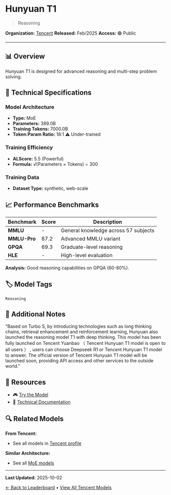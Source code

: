 # Hunyuan T1

> Reasoning

**Organization:** [Tencent](../../labs/tencent.md)
**Released:** Feb/2025
**Access:** 🟢 Public

---

## 📊 Overview

Hunyuan T1 is designed for advanced reasoning and multi-step problem solving.

## 🔧 Technical Specifications

### Model Architecture
- **Type:** MoE
- **Parameters:** 389.0B
- **Training Tokens:** 7000.0B
- **Token:Param Ratio:** 18:1 ⚠️ Under-trained

### Training Efficiency
- **ALScore:** 5.5 (Powerful)
- **Formula:** √(Parameters × Tokens) ÷ 300

### Training Data
- **Dataset Type:** synthetic, web-scale

## 📈 Performance Benchmarks

| Benchmark | Score | Description |
|-----------|-------|-------------|
| **MMLU** | - | General knowledge across 57 subjects |
| **MMLU-Pro** | 87.2 | Advanced MMLU variant |
| **GPQA** | 69.3 | Graduate-level reasoning |
| **HLE** | - | High-level evaluation |

**Analysis:** Good reasoning capabilities on GPQA (60-80%).

## 🏷️ Model Tags

`Reasoning`

## 📝 Additional Notes

"Based on Turbo S, by introducing technologies such as long thinking chains, retrieval enhancement and reinforcement learning, Hunyuan also launched the reasoning model T1 with deep thinking. This model has been fully launched on Tencent Yuanbao （ Tencent Hunyuan T1 model is open to all users ） , users can choose Deepseek R1 or Tencent Hunyuan T1 model to answer. The official version of Tencent Hunyuan T1 model will be launched soon, providing API access and other services to the outside world."

## 🔗 Resources

- 🎮 [Try the Model](https://cloud.tencent.com/apply/p/i2zophus2x8)
- 📄 [Technical Documentation](https://mp.weixin.qq.com/s/BwQkXpEitOm1Piz60SE-4A)

## 🔍 Related Models

**From Tencent:**
- See all models in [Tencent profile](../../labs/tencent.md)

**Similar Architecture:**
- See all [MoE models](../../architectures/moe.md)

---

**Last Updated:** 2025-10-02

[← Back to Leaderboard](../../README.md) • [View All Tencent Models](../../labs/tencent.md)
